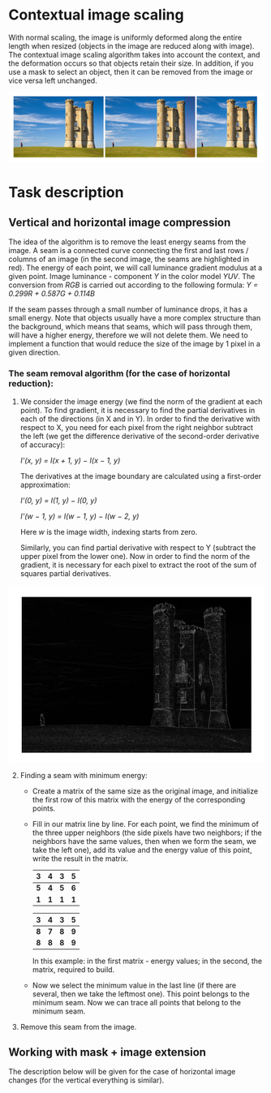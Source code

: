 # Contextual image scaling
With normal scaling, the image is uniformly deformed along the entire length when resized (objects in the image are reduced along with image). The contextual image scaling algorithm takes into account the context, and the deformation occurs so that
objects retain their size. In addition, if you use a mask to select an object, then it can be removed from the image or vice versa left unchanged.

![seams](https://github.com/sibsonya/CV_Scaling/blob/master/seams.png)
# Task description
## Vertical and horizontal image compression
The idea of the algorithm is to remove the least energy seams from the image. A seam is a connected curve connecting the first and last rows / columns of an image (in the second image, the seams are highlighted in red). The energy of each point, we will call luminance gradient modulus at a given point. Image luminance - component *Y* in the color model *YUV*. The conversion from *RGB* is carried out according to the following formula: *Y = 0.299R + 0.587G + 0.114B*

If the seam passes through a small number of luminance drops, it has a small energy. Note that objects usually have a more complex structure than the background, which means that seams, which will pass through them, will have a higher energy, therefore we will not delete them. We need to implement a function that would reduce the size of the image by 1 pixel in a given direction.
### The seam removal algorithm (for the case of horizontal reduction):
1. We consider the image energy (we find the norm of the gradient at each point). To find gradient, it is necessary to find the partial derivatives in each of the directions (in X and in Y). In order to find the derivative with respect to X, you need for each pixel from the right neighbor subtract the left (we get the difference derivative of the second-order derivative of accuracy): 

   *I'(x, y) = I(x + 1, y) − I(x − 1, y)* 

   The derivatives at the image boundary are calculated using a first-order approximation:

   *I'(0, y) = I(1, y) − I(0, y)*

   *I'(w − 1, y) = I(w − 1, y) − I(w − 2, y)*

   Here *w* is the image width, indexing starts from zero. 

   Similarly, you can find partial derivative with respect to Y (subtract the upper pixel from the lower one). Now in order to
find the norm of the gradient, it is necessary for each pixel to extract the root of the sum of squares partial derivatives.

![borders](https://github.com/sibsonya/CV_Scaling/blob/master/borders.png)

2. Finding a seam with minimum energy:
   - Create a matrix of the same size as the original image, and initialize the first row of this matrix with the energy of the corresponding points.
   - Fill in our matrix line by line. For each point, we find the minimum of the three upper neighbors (the side pixels have two neighbors; if the neighbors have the same values, then when we form the seam, we take the left one), add its value and the energy value of this point, write the result in the matrix.
   

      | 3 | 4 | 3 | 5 |                            
      |---|---|---|---|                            
      | **5** | **4** | **5** | **6** |           
      | **1** | **1** | **1** | **1** |
      
      
      | 3 | 4 | 3 | 5 |                            
      |---|---|---|---|                            
      | **8** | **7** | **8** | **9** |           
      | **8** | **8** | **8** | **9** |
      
      In this example: in the first matrix - energy values; in the second, the matrix, required to build.
   - Now we select the minimum value in the last line (if there are several, then we take the leftmost one). This point belongs to the minimum seam. Now we can trace all points that belong to the minimum seam.
3. Remove this seam from the image.

## Working with mask + image extension
The description below will be given for the case of horizontal image changes (for the vertical everything is similar).


